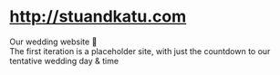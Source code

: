 # <http://stuandkatu.com>

Our wedding website 💍  
The first iteration is a placeholder site, with just the countdown to our tentative wedding day & time